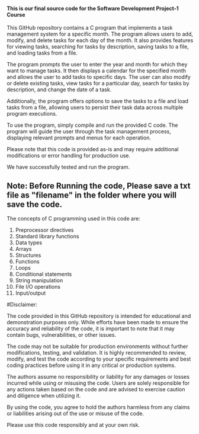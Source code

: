 #### This is our final source code for the Software Development Project-1 Course

This GitHub repository contains a C program that implements a task management system for a specific month. The program allows users to add, modify, and delete tasks for each day of the month. It also provides features for viewing tasks, searching for tasks by description, saving tasks to a file, and loading tasks from a file.

The program prompts the user to enter the year and month for which they want to manage tasks. It then displays a calendar for the specified month and allows the user to add tasks to specific days. The user can also modify or delete existing tasks, view tasks for a particular day, search for tasks by description, and change the date of a task.

Additionally, the program offers options to save the tasks to a file and load tasks from a file, allowing users to persist their task data across multiple program executions.

To use the program, simply compile and run the provided C code. The program will guide the user through the task management process, displaying relevant prompts and menus for each operation.

Please note that this code is provided as-is and may require additional modifications or error handling for production use.

We have successfully tested and run the program. 

## Note: Before Running the code, Please save a txt file as "filename" in the folder where you will save the code. 

The concepts of C programming used in this code are:

1. Preprocessor directives
2. Standard library functions
3. Data types
4. Arrays
5. Structures
6. Functions
7. Loops
8. Conditional statements
9. String manipulation
10. File I/O operations
11. Input/output


#Disclaimer: 

The code provided in this GitHub repository is intended for educational and demonstration purposes only. While efforts have been made to ensure the accuracy and reliability of the code, it is important to note that it may contain bugs, vulnerabilities, or other issues. 

The code may not be suitable for production environments without further modifications, testing, and validation. It is highly recommended to review, modify, and test the code according to your specific requirements and best coding practices before using it in any critical or production systems.

The authors assume no responsibility or liability for any damages or losses incurred while using or misusing the code. Users are solely responsible for any actions taken based on the code and are advised to exercise caution and diligence when utilizing it.

By using the code, you agree to hold the authors harmless from any claims or liabilities arising out of the use or misuse of the code.

Please use this code responsibly and at your own risk.

